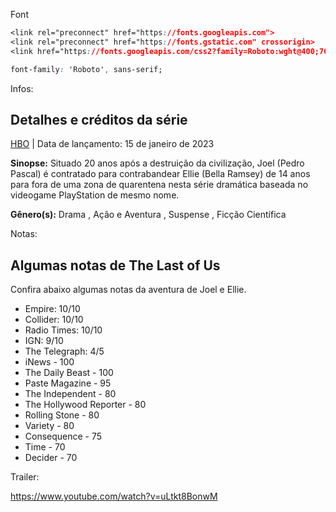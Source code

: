 Font 

``` css
<link rel="preconnect" href="https://fonts.googleapis.com">
<link rel="preconnect" href="https://fonts.gstatic.com" crossorigin>
<link href="https://fonts.googleapis.com/css2?family=Roboto:wght@400;700&display=swap" rel="stylesheet">

font-family: 'Roboto', sans-serif;
```

Infos:

## Detalhes e créditos da série

[HBO](https://www.metacritic.com/company/hbo) | Data de lançamento: 15 de janeiro de 2023

**Sinopse:** Situado 20 anos após a destruição da civilização, Joel (Pedro Pascal) é contratado para contrabandear Ellie (Bella Ramsey) de 14 anos para fora de uma zona de quarentena nesta série dramática baseada no videogame PlayStation de mesmo nome.

**Gênero(s):** Drama , Ação e Aventura , Suspense , Ficção Científica

Notas:

## Algumas notas de The Last of Us

Confira abaixo algumas notas da aventura de Joel e Ellie.

- Empire: 10/10
- Collider: 10/10
- Radio Times: 10/10
- IGN: 9/10
- The Telegraph: 4/5
- iNews - 100
- The Daily Beast - 100
- Paste Magazine - 95
- The Independent - 80
- The Hollywood Reporter - 80
- Rolling Stone - 80
- Variety - 80
- Consequence - 75
- Time - 70
- Decider - 70

Trailer: 

https://www.youtube.com/watch?v=uLtkt8BonwM